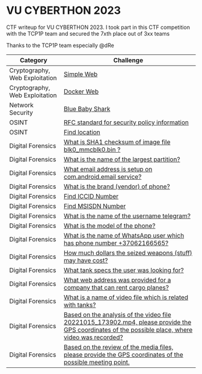 # VU CYBERTHON 2023
CTF writeup for VU CYBERTHON 2023. I took part in this CTF competition with the TCP1P team and secured the 7xth place out of 3xx teams

Thanks to the TCP1P team especially @dRe

| Category | Challenge |
| --- | --- |
| Cryptography, Web Exploitation | [Simple Web](/2023/VU%20CYBERTHON%202023/Simple%20Web/)
| Cryptography, Web Exploitation | [Docker Web](/2023/VU%20CYBERTHON%202023/Docker%20Web/)
| Network Security | [Blue Baby Shark](/2023/VU%20CYBERTHON%202023/Blue%20Baby%20Shark/)
| OSINT | [RFC standard for security policy information](/2023/VU%20CYBERTHON%202023/RFC%20standard%20for%20security%20policy%20information/)
| OSINT | [Find location](/2023/VU%20CYBERTHON%202023/Find%20location/)
| Digital Forensics | [What is SHA1 checksum of image file blk0_mmcblk0.bin ?](/2023/VU%20CYBERTHON%202023/What%20is%20SHA1%20checksum%20of%20image%20file%20blk0_mmcblk0.bin/)
| Digital Forensics | [What is the name of the largest partition?](/2023/VU%20CYBERTHON%202023/What%20is%20the%20name%20of%20the%20largest%20partition/)
| Digital Forensics | [What email address is setup on com.android.email service?](/2023/VU%20CYBERTHON%202023/What%20email%20address%20is%20setup%20on%20com.android.email%20service/)
| Digital Forensics | [What is the brand (vendor) of phone?](/2023/VU%20CYBERTHON%202023/What%20is%20the%20brand%20(vendor)%20of%20phone/)
| Digital Forensics | [Find ICCID Number](/2023/VU%20CYBERTHON%202023/Find%20ICCID%20Number/)
| Digital Forensics | [Find MSISDN Number](/2023/VU%20CYBERTHON%202023/Find%20MSISDN%20Number/)
| Digital Forensics | [What is the name of the username telegram?](/2023/VU%20CYBERTHON%202023/What%20is%20the%20name%20of%20the%20username%20telegram/)
| Digital Forensics | [What is the model of the phone?](/2023/VU%20CYBERTHON%202023/What%20is%20the%20model%20of%20the%20phone/)
| Digital Forensics | [What is the name of WhatsApp user which has phone number +37062166565?](/2023/VU%20CYBERTHON%202023/What%20is%20the%20name%20of%20WhatsApp%20user%20which%20has%20phone%20number%20%2B37062166565/)
| Digital Forensics | [How much dollars the seized weapons (stuff) may have cost?](/2023/VU%20CYBERTHON%202023/How%20much%20dollars%20the%20seized%20weapons%20(stuff)%20may%20have%20cost/)
| Digital Forensics | [What tank specs the user was looking for?](/2023/VU%20CYBERTHON%202023/What%20tank%20specs%20the%20user%20was%20looking%20for/)
| Digital Forensics | [What web address was provided for a company that can rent cargo planes?](/2023/VU%20CYBERTHON%202023/What%20web%20address%20was%20provided%20for%20a%20company%20that%20can%20rent%20cargo%20planes/)
| Digital Forensics | [What is a name of video file which is related with tanks?](/2023/VU%20CYBERTHON%202023/What%20is%20a%20name%20of%20video%20file%20which%20is%20related%20with%20tanks/)
| Digital Forensics | [Based on the analysis of the video file 20221015_173902.mp4, please provide the GPS coordinates of the possible place, where video was recorded?](/2023/VU%20CYBERTHON%202023/Based%20on%20the%20analysis%20of%20the%20video%20file%2020221015_173902.mp4%2C%20please%20provide%20the%20GPS%20coordinates%20of%20the%20possible%20place%2C%20where%20video%20was%20recorded/)
| Digital Forensics | [Based on the review of the media files, please provide the GPS coordinates of the possible meeting point.](/2023/VU%20CYBERTHON%202023/Based%20on%20the%20review%20of%20the%20media%20files%2C%20please%20provide%20the%20GPS%20coordinates%20of%20the%20possible%20meeting%20point/)